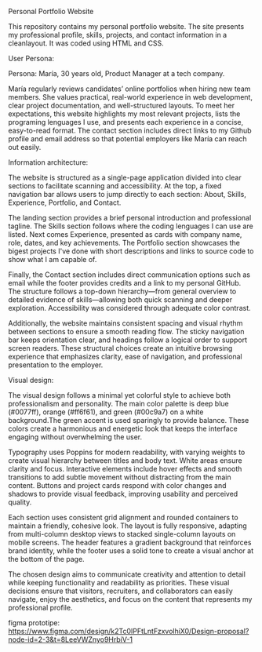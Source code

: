 Personal Portfolio Website

This repository contains my personal portfolio website.
The site presents my professional profile, skills, projects, and contact information in a cleanlayout.
It was coded using HTML and CSS.


User Persona:

Persona: María, 30 years old, Product Manager at a tech company.

María regularly reviews candidates’ online portfolios when hiring new team members. She values practical, real-world experience in web development, clear project documentation, and well-structured layouts.
To meet her expectations, this website highlights my most relevant projects, lists the programing lenguages I use, and presents each experience in a concise, easy-to-read format. The contact section includes direct links to my Github profile and email address so that potential employers like María can reach out easily.


Information architecture:

The website is structured as a single-page application divided into clear sections to facilitate scanning and accessibility.
At the top, a fixed navigation bar allows users to jump directly to each section: About, Skills, Experience, Portfolio, and Contact.

The landing section provides a brief personal introduction and professional tagline. The Skills section follows where the coding lenguages I can use are listed. Next comes Experience, presented as cards with company name, role, dates, and key achievements. The Portfolio section showcases the bigest projects I've done with short descriptions and links to source code to show what I am capable of.

Finally, the Contact section includes direct communication options such as email while the footer provides credits and a link to my personal GitHub.
The structure follows a top-down hierarchy—from general overview to detailed evidence of skills—allowing both quick scanning and deeper exploration. Accessibility was considered through adequate color contrast.

Additionally, the website maintains consistent spacing and visual rhythm between sections to ensure a smooth reading flow. The sticky navigation bar keeps orientation clear, and headings follow a logical order to support screen readers. These structural choices create an intuitive browsing experience that emphasizes clarity, ease of navigation, and professional presentation to the employer.

Visual design:

The visual design follows a minimal yet colorful style to achieve both professionalism and personality. The main color palette is deep blue (#0077ff), orange (#ff6f61), and  green (#00c9a7) on a white background.The green accent is used sparingly to provide balance. These colors create a harmonious and energetic look that keeps the interface engaging without overwhelming the user.

Typography uses Poppins for modern readability, with varying weights to create visual hierarchy between titles and body text. White areas ensure clarity and focus. Interactive elements include hover effects and smooth transitions to add subtle movement without distracting from the main content. Buttons and project cards respond with color changes and shadows to provide visual feedback, improving usability and perceived quality.

Each section uses consistent grid alignment and rounded containers to maintain a friendly, cohesive look. The layout is fully responsive, adapting from multi-column desktop views to stacked single-column layouts on mobile screens. The header features a gradient background that reinforces brand identity, while the footer uses a solid tone to create a visual anchor at the bottom of the page.

The chosen design aims to communicate creativity and attention to detail while keeping functionality and readability as priorities. These visual decisions ensure that visitors, recruiters, and collaborators can easily navigate, enjoy the aesthetics, and focus on the content that represents my professional profile.


figma prototipe: https://www.figma.com/design/k2Tc0IPFtLntFzxvolhiX0/Design-proposal?node-id=2-3&t=8LeeVWZnyo9HrbiV-1